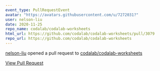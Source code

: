 ```yaml
---
event_type: PullRequestEvent
avatar: "https://avatars.githubusercontent.com/u/7272031?"
user: nelson-liu
date: 2020-11-25
repo_name: codalab/codalab-worksheets
html_url: https://github.com/codalab/codalab-worksheets/pull/3079
repo_url: https://github.com/codalab/codalab-worksheets
---
```


<a href='https://github.com/nelson-liu' target='_blank'>nelson-liu</a> opened a pull request to <a href='https://github.com/codalab/codalab-worksheets' target='_blank'>codalab/codalab-worksheets</a>

<a href='https://github.com/codalab/codalab-worksheets/pull/3079' target='_blank'>View Pull Request</a>